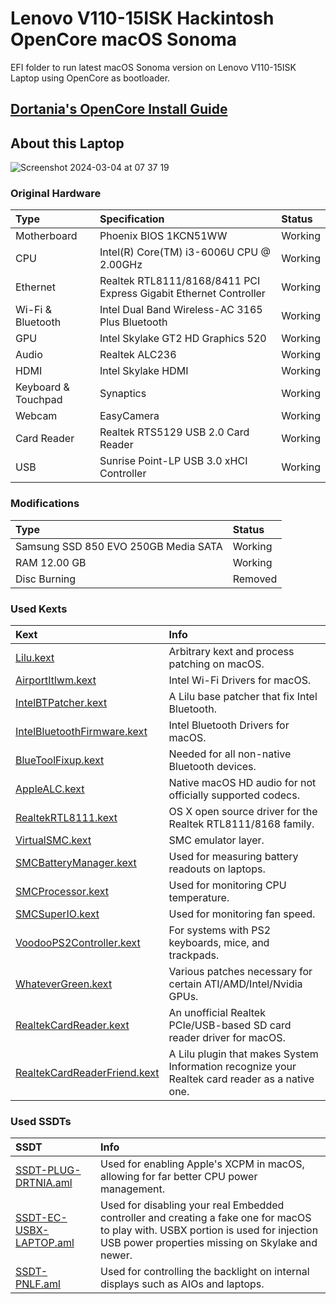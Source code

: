 # Lenovo V110-15ISK Hackintosh OpenCore macOS Sonoma
EFI folder to run latest macOS Sonoma version on Lenovo V110-15ISK Laptop using OpenCore as bootloader.
## [Dortania's OpenCore Install Guide](https://dortania.github.io/OpenCore-Install-Guide)

## About this Laptop

![Screenshot 2024-03-04 at 07 37 19](https://github.com/ciccio-90/Lenovo_V110-15ISK_Hackintosh_OpenCore_macOS_Sonoma/assets/66642459/bd452e0f-9251-492a-bcc1-aa2b99e71b27)

### Original Hardware

Type | Specification | Status
:---------|:---------|:----------
Motherboard	| Phoenix BIOS 1KCN51WW | Working
CPU | Intel(R) Core(TM) i3-6006U CPU @ 2.00GHz | Working
Ethernet | Realtek RTL8111/8168/8411 PCI Express Gigabit Ethernet Controller | Working
Wi-Fi & Bluetooth | Intel Dual Band Wireless-AC 3165 Plus Bluetooth | Working
GPU | Intel Skylake GT2 HD Graphics 520 | Working
Audio | Realtek ALC236 | Working
HDMI | Intel Skylake HDMI | Working
Keyboard & Touchpad | Synaptics | Working
Webcam | EasyCamera | Working
Card Reader | Realtek RTS5129 USB 2.0 Card Reader | Working
USB | Sunrise Point-LP USB 3.0 xHCI Controller | Working
### Modifications
Type | Status
:--------- |:---------
Samsung SSD 850 EVO 250GB Media SATA | Working
RAM 12.00 GB | Working
Disc Burning | Removed
### Used Kexts 
 
Kext | Info 
:---------|:---------
[Lilu.kext](https://github.com/acidanthera/Lilu/releases) | Arbitrary kext and process patching on macOS.
[AirportItlwm.kext](https://github.com/OpenIntelWireless/itlwm/releases) | Intel Wi-Fi Drivers for macOS.
[IntelBTPatcher.kext](https://github.com/OpenIntelWireless/IntelBluetoothFirmware/releases) | A Lilu base patcher that fix Intel Bluetooth.
[IntelBluetoothFirmware.kext](https://github.com/OpenIntelWireless/IntelBluetoothFirmware/releases) | Intel Bluetooth Drivers for macOS.
[BlueToolFixup.kext](https://github.com/acidanthera/BrcmPatchRAM/releases) | Needed for all non-native Bluetooth devices.
[AppleALC.kext](https://github.com/acidanthera/AppleALC/releases) | Native macOS HD audio for not officially supported codecs.
[RealtekRTL8111.kext](https://github.com/Mieze/RTL8111_driver_for_OS_X/releases) | OS X open source driver for the Realtek RTL8111/8168 family.
[VirtualSMC.kext](https://github.com/acidanthera/VirtualSMC/releases) | SMC emulator layer.
[SMCBatteryManager.kext](https://github.com/acidanthera/VirtualSMC/releases) | Used for measuring battery readouts on laptops.
[SMCProcessor.kext](https://github.com/acidanthera/VirtualSMC/releases) | Used for monitoring CPU temperature.
[SMCSuperIO.kext](https://github.com/acidanthera/VirtualSMC/releases) | Used for monitoring fan speed.
[VoodooPS2Controller.kext](https://github.com/acidanthera/VoodooPS2/releases) | For systems with PS2 keyboards, mice, and trackpads.
[WhateverGreen.kext](https://github.com/acidanthera/WhateverGreen/releases) | Various patches necessary for certain ATI/AMD/Intel/Nvidia GPUs.
[RealtekCardReader.kext](https://github.com/0xFireWolf/RealtekCardReader/releases) | An unofficial Realtek PCIe/USB-based SD card reader driver for macOS.
[RealtekCardReaderFriend.kext](https://github.com/0xFireWolf/RealtekCardReaderFriend/releases) | A Lilu plugin that makes System Information recognize your Realtek card reader as a native one.
### Used SSDTs
SSDT | Info
:---------|:---------
[SSDT-PLUG-DRTNIA.aml](https://github.com/dortania/Getting-Started-With-ACPI/blob/master/extra-files/compiled/SSDT-PLUG-DRTNIA.aml) | Used for enabling Apple's XCPM in macOS, allowing for far better CPU power management.
[SSDT-EC-USBX-LAPTOP.aml](https://github.com/dortania/Getting-Started-With-ACPI/blob/master/extra-files/compiled/SSDT-EC-USBX-LAPTOP.aml) | Used for disabling your real Embedded controller and creating a fake one for macOS to play with. USBX portion is used for injection USB power properties missing on Skylake and newer.
[SSDT-PNLF.aml](https://github.com/dortania/Getting-Started-With-ACPI/blob/master/extra-files/compiled/SSDT-PNLF.aml) | Used for controlling the backlight on internal displays such as AIOs and laptops.
